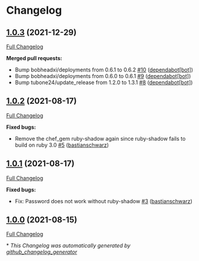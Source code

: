 # Changelog

## [1.0.3](https://github.com/codenamephp/chef.cookbook.users/tree/1.0.3) (2021-12-29)

[Full Changelog](https://github.com/codenamephp/chef.cookbook.users/compare/1.0.2...1.0.3)

**Merged pull requests:**

- Bump bobheadxi/deployments from 0.6.1 to 0.6.2 [\#10](https://github.com/codenamephp/chef.cookbook.users/pull/10) ([dependabot[bot]](https://github.com/apps/dependabot))
- Bump bobheadxi/deployments from 0.6.0 to 0.6.1 [\#9](https://github.com/codenamephp/chef.cookbook.users/pull/9) ([dependabot[bot]](https://github.com/apps/dependabot))
- Bump tubone24/update\_release from 1.2.0 to 1.3.1 [\#8](https://github.com/codenamephp/chef.cookbook.users/pull/8) ([dependabot[bot]](https://github.com/apps/dependabot))

## [1.0.2](https://github.com/codenamephp/chef.cookbook.users/tree/1.0.2) (2021-08-17)

[Full Changelog](https://github.com/codenamephp/chef.cookbook.users/compare/1.0.1...1.0.2)

**Fixed bugs:**

- Remove the chef\_gem ruby-shadow again since ruby-shadow fails to build on ruby 3.0 [\#5](https://github.com/codenamephp/chef.cookbook.users/pull/5) ([bastianschwarz](https://github.com/bastianschwarz))

## [1.0.1](https://github.com/codenamephp/chef.cookbook.users/tree/1.0.1) (2021-08-17)

[Full Changelog](https://github.com/codenamephp/chef.cookbook.users/compare/1.0.0...1.0.1)

**Fixed bugs:**

- Fix: Password does not work without ruby-shadow [\#3](https://github.com/codenamephp/chef.cookbook.users/pull/3) ([bastianschwarz](https://github.com/bastianschwarz))

## [1.0.0](https://github.com/codenamephp/chef.cookbook.users/tree/1.0.0) (2021-08-15)

[Full Changelog](https://github.com/codenamephp/chef.cookbook.users/compare/4ba0d3f82e83db29ffbcfd9a443d0e37ffaf394a...1.0.0)



\* *This Changelog was automatically generated by [github_changelog_generator](https://github.com/github-changelog-generator/github-changelog-generator)*
